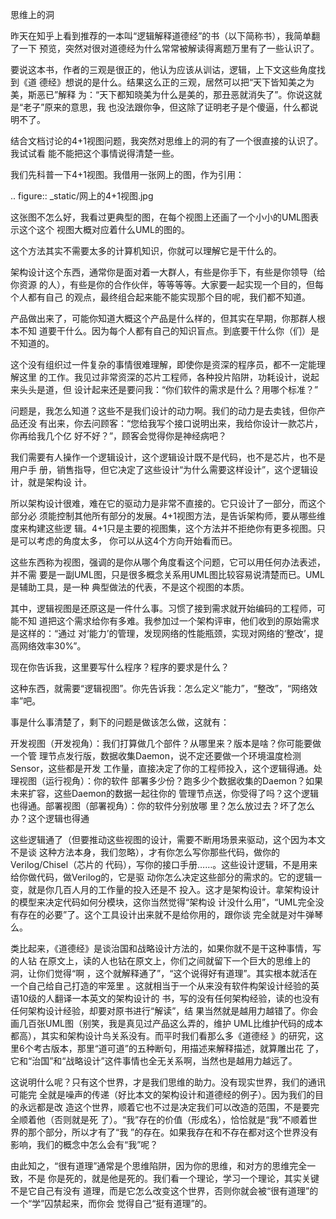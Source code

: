     
思维上的洞

昨天在知乎上看到推荐的一本叫“逻辑解释道德经”的书（以下简称书），我简单翻了一下
预览，突然对很对道德经为什么常常被解读得离题万里有了一些认识了。

要说这本书，作者的三观是很正的，他认为应该从训诂，逻辑，上下文这些角度找到《道
德经》想说的是什么。结果这么正的三观，居然可以把“天下皆知美之为美，斯恶已”解释
为：“天下都知晓美为什么是美的，那丑恶就消失了”。你说这就是“老子”原来的意思，我
也没法跟你争，但这除了证明老子是个傻逼，什么都说明不了。

结合文档讨论的4+1视图问题，我突然对思维上的洞的有了一个很直接的认识了。我试试看
能不能把这个事情说得清楚一些。

我们先科普一下4+1视图。我借用一张网上的图，作为引用：

  .. figure:: _static/网上的4+1视图.jpg

这张图不怎么好，我看过更典型的图，在每个视图上还画了一个小小的UML图表示这个这个
视图大概对应着什么UML的图的。

这个方法其实不需要太多的计算机知识，你就可以理解它是干什么的。

架构设计这个东西，通常你是面对着一大群人，有些是你手下，有些是你领导（给你资源
的人），有些是你的合作伙伴，等等等等。大家要一起实现一个目的，但每个人都有自己
的观点，最终组合起来能不能实现那个目的呢，我们都不知道。

产品做出来了，可能你知道大概这个产品是什么样的，但其实在早期，你那群人根本不知
道要干什么。因为每个人都有自己的知识盲点。到底要干什么你（们）是不知道的。

这个没有组织过一件复杂的事情很难理解，即使你是资深的程序员，都不一定能理解这里
的工作。我见过非常资深的芯片工程师，各种投片陷阱，功耗设计，说起来头头是道，但
设计起来还是要问我：“你们软件的需求是什么？用哪个标准？”

问题是，我怎么知道？这些不是我们设计的动力啊。我们的动力是去卖钱，但你产品还没
有出来，你去问顾客：“您给我写个接口说明出来，我给你设计一款芯片，你再给我几个亿
好不好？”，顾客会觉得你是神经病吧？

我们需要有人操作一个逻辑设计，这个逻辑设计既不是代码，也不是芯片，也不是用户手
册，销售指导，但它决定了这些设计“为什么需要这样设计”，这个逻辑设计，就是架构设
计。

所以架构设计很难，难在它的驱动力是非常不直接的。它只设计了一部分，而这个部分必
须能控制其他所有部分的发展。4+1视图方法，是告诉架构师，要从哪些维度来构建这些逻
辑。4+1只是主要的视图集，这个方法并不拒绝你有更多视图。只是可以考虑的角度太多，
你可以从这4个方向开始看而已。

这些东西称为视图，强调的是你从哪个角度看这个问题，它可以用任何办法表述，并不需
要是一副UML图，只是很多概念关系用UML图比较容易说清楚而已。UML是辅助工具，是一种
典型做法的代表，不是这个视图的本质。

其中，逻辑视图是还原这是一件什么事。习惯了接到需求就开始编码的工程师，可能不知
道把这个需求给你有多难。我参加过一个架构评审，他们收到的原始需求是这样的：“通过
对‘能力’的管理，发现网络的性能瓶颈，实现对网络的‘整改’，提高网络效率30%”。

现在你告诉我，这里要写什么程序？程序的要求是什么？

这种东西，就需要“逻辑视图”。你先告诉我：怎么定义“能力”，“整改”，“网络效率”吧。

事是什么事清楚了，剩下的问题是做该怎么做，这就有：

开发视图（开发视角）：我们打算做几个部件？从哪里来？版本是啥？你可能要做一个管
理节点发行版，数据收集Daemon，说不定还要做一个环境温度检测Sensor，这些都是开发
工作量，直接决定了你的工程师投入，这个逻辑得通。处理视图（运行视角）：你的软件
部署多少份？跑多少个数据收集的Daemon？如果未来扩容，这些Daemon的数据一起往你的
管理节点送，你受得了吗？这个逻辑也得通。部署视图（部署视角）：你的软件分别放哪
里？怎么放过去？坏了怎么办？这个逻辑也得通

这些逻辑通了（但要推动这些视图的设计，需要不断用场景来驱动，这个因为本文不是谈
这种方法本身，我们忽略），才有你怎么写你那些代码，做你的Verilog/Chisel（芯片的
代码），写你的接口手册……。这些设计逻辑，不是用来给你做代码，做Verilog的，它是驱
动你怎么决定这些部分的需求的。它的逻辑一变，就是你几百人月的工作量的投入还是不
投入。这才是架构设计。拿架构设计的模型来决定代码如何分模块，这你当然觉得“架构设
计没什么用”，“UML完全没有存在的必要”了。这个工具设计出来就不是给你用的，跟你谈
完全就是对牛弹琴么。

类比起来，《道德经》是谈治国和战略设计方法的，如果你就不是干这种事情，写的人钻
在原文上，读的人也钻在原文上，你们之间就留下一个巨大的思维上的洞，让你们觉得“啊
，这个就解释通了”，“这个说得好有道理”。其实根本就活在一个自己给自己打造的牢笼里
。这就相当于一个从来没有软件构架设计经验的英语10级的人翻译一本英文的架构设计的
书，写的没有任何架构经验，读的也没有任何架构设计经验，却要对原书进行“解读”，结
果当然就是越用力越错了。你会画几百张UML图（别笑，我是真见过产品这么弄的，维护
UML比维护代码的成本都高），其实和架构设计鸟关系没有。而平时我们看那么多《道德经
》的研究，这里6个考古版本，那里“道可道”的五种断句，用描述来解释描述，就算雕出花
了，它和“治国”和“战略设计”这件事情也全无关系啊，当然也是越用力越远了。

这说明什么呢？只有这个世界，才是我们思维的助力。没有现实世界，我们的通讯可能完
全就是噪声的传递（好比本文的架构设计和道德经的例子）。因为我们的目的永远都是改
造这个世界，顺着它也不过是决定我们可以改造的范围，不是要完全顺着他（否则就是死
了）。“我”存在的价值（形成名），恰恰就是“我”不顺着世界的那个部分，所以才有了“我
”的存在。如果我存在和不存在都对这个世界没有影响，我们的概念中怎么会有“我”呢？

由此知之，“很有道理”通常是个思维陷阱，因为你的思维，和对方的思维完全一致，不是
你是死的，就是他是死的。我们看一个理论，学习一个理论，其实关键不是它自己有没有
道理，而是它怎么改变这个世界，否则你就会被“很有道理”的一个“学”囚禁起来，而你会
觉得自己“挺有道理”的。
